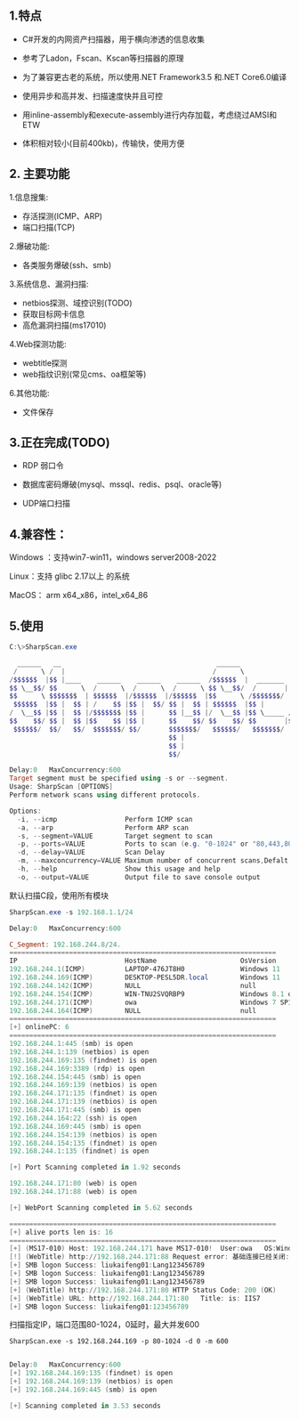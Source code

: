 





## 1.特点

- C#开发的内网资产扫描器，用于横向渗透的信息收集
- 参考了Ladon，Fscan、Kscan等扫描器的原理
- 为了兼容更古老的系统，所以使用.NET Framework3.5 和.NET Core6.0编译
- 使用异步和高并发、扫描速度快并且可控
- 用inline-assembly和execute-assembly进行内存加载，考虑绕过AMSI和ETW

- 体积相对较小(目前400kb)，传输快，使用方便


## 2. 主要功能

1.信息搜集:

- 存活探测(ICMP、ARP)
- 端口扫描(TCP)

2.爆破功能:

- 各类服务爆破(ssh、smb)

3.系统信息、漏洞扫描:

- netbios探测、域控识别(TODO)
- 获取目标网卡信息
- 高危漏洞扫描(ms17010)

4.Web探测功能:

- webtitle探测
- web指纹识别(常见cms、oa框架等)

6.其他功能:

- 文件保存

## 3.正在完成(TODO)

- RDP 弱口令

- 数据库密码爆破(mysql、mssql、redis、psql、oracle等)

- UDP端口扫描

  

## 4.兼容性：

Windows ：支持win7-win11，windows server2008-2022

Linux：支持 glibc 2.17以上 的系统

MacOS： arm x64_x86，intel_x64_86





## 5.使用

```powershell
C:\>SharpScan.exe

  ______   __                                       ______
 /      \ /  |                                     /      \
/$$$$$$  |$$ |____    ______    ______    ______  /$$$$$$  |  _______   ______   _______
$$ \__$$/ $$      \  /      \  /      \  /      \ $$ \__$$/  /       | /      \ /       \
$$      \ $$$$$$$  | $$$$$$  |/$$$$$$  |/$$$$$$  |$$      \ /$$$$$$$/  $$$$$$  |$$$$$$$  |
 $$$$$$  |$$ |  $$ | /    $$ |$$ |  $$/ $$ |  $$ | $$$$$$  |$$ |       /    $$ |$$ |  $$ |
/  \__$$ |$$ |  $$ |/$$$$$$$ |$$ |      $$ |__$$ |/  \__$$ |$$ \_____ /$$$$$$$ |$$ |  $$ |
$$    $$/ $$ |  $$ |$$    $$ |$$ |      $$    $$/ $$    $$/ $$       |$$    $$ |$$ |  $$ |
 $$$$$$/  $$/   $$/  $$$$$$$/ $$/       $$$$$$$/   $$$$$$/   $$$$$$$/  $$$$$$$/ $$/   $$/
                                        $$ |
                                        $$ |
                                        $$/

Delay:0   MaxConcurrency:600
Target segment must be specified using -s or --segment.
Usage: SharpScan [OPTIONS]
Perform network scans using different protocols.

Options:
  -i, --icmp                 Perform ICMP scan
  -a, --arp                  Perform ARP scan
  -s, --segment=VALUE        Target segment to scan
  -p, --ports=VALUE          Ports to scan (e.g. "0-1024" or "80,443,8080")
  -d, --delay=VALUE          Scan Delay
  -m, --maxconcurrency=VALUE Maximum number of concurrent scans,Defalt:600
  -h, --help                 Show this usage and help
  -o, --output=VALUE         Output file to save console output
```



默认扫描C段，使用所有模块

```powershell
SharpScan.exe -s 192.168.1.1/24
```

```powershell
Delay:0   MaxConcurrency:600

C_Segment: 192.168.244.8/24.
===================================================================
IP                           HostName                     OsVersion
192.168.244.1(ICMP)          LAPTOP-476JT8H0              Windows 11
192.168.244.169(ICMP)        DESKTOP-PESL5DR.local        Windows 11
192.168.244.142(ICMP)        NULL                         null
192.168.244.154(ICMP)        WIN-TNU2SVQRBP9              Windows 8.1 or Windows Server 2012 R2
192.168.244.171(ICMP)        owa                          Windows 7 SP1 or Windows Server 2008 R2 SP1
192.168.244.164(ICMP)        NULL                         null
===================================================================
[+] onlinePC: 6
===================================================================
192.168.244.1:445 (smb) is open
192.168.244.1:139 (netbios) is open
192.168.244.169:135 (findnet) is open
192.168.244.169:3389 (rdp) is open
192.168.244.154:445 (smb) is open
192.168.244.169:139 (netbios) is open
192.168.244.171:135 (findnet) is open
192.168.244.171:139 (netbios) is open
192.168.244.171:445 (smb) is open
192.168.244.164:22 (ssh) is open
192.168.244.169:445 (smb) is open
192.168.244.154:139 (netbios) is open
192.168.244.154:135 (findnet) is open
192.168.244.1:135 (findnet) is open

[+] Port Scanning completed in 1.92 seconds

192.168.244.171:80 (web) is open
192.168.244.171:88 (web) is open

[+] WebPort Scanning completed in 5.62 seconds

===================================================================
[+] alive ports len is: 16
===================================================================
[+] (MS17-010) Host: 192.168.244.171 have MS17-010!  User:owa   OS:Windows 7 SP1 or Windows Server 2008 R2 SP1
[!] (WebTitle) http://192.168.244.171:88 Request error: 基础连接已经关闭: 接收时发生错误。
[+] SMB logon Success: liukaifeng01:Lang123456789
[+] SMB logon Success: liukaifeng01:Lang123456789
[+] SMB logon Success: liukaifeng01:Lang123456789
[+] (WebTitle) http://192.168.244.171:80 HTTP Status Code: 200 (OK)
[+] (WebTitle) URL: http://192.168.244.171:80   Title: is: IIS7
[+] SMB logon Success: liukaifeng01:123456789
```

扫描指定IP，端口范围80-1024，0延时，最大并发600

```postgresql
SharpScan.exe -s 192.168.244.169 -p 80-1024 -d 0 -m 600
```

```powershell

Delay:0   MaxConcurrency:600
[+] 192.168.244.169:135 (findnet) is open
[+] 192.168.244.169:139 (netbios) is open
[+] 192.168.244.169:445 (smb) is open

[+] Scanning completed in 3.53 seconds
```

